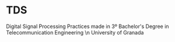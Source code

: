 # TDS
Digital Signal Processing
Practices made in 3º Bachelor's Degree in Telecommunication Engineering \n
University of Granada

